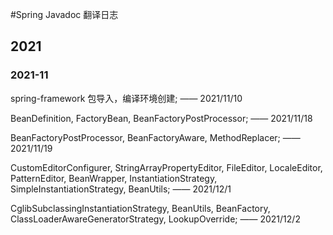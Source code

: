 #Spring Javadoc 翻译日志 
## 2021 
### 2021-11
spring-framework 包导入，编译环境创建; —— 2021/11/10  
  
BeanDefinition, FactoryBean, BeanFactoryPostProcessor; —— 2021/11/18  
  
BeanFactoryPostProcessor, BeanFactoryAware, MethodReplacer; —— 2021/11/19  
  
CustomEditorConfigurer, StringArrayPropertyEditor, FileEditor, LocaleEditor, PatternEditor,
BeanWrapper, InstantiationStrategy, SimpleInstantiationStrategy, BeanUtils; —— 2021/12/1  

CglibSubclassingInstantiationStrategy, BeanUtils, BeanFactory,
ClassLoaderAwareGeneratorStrategy, LookupOverride; —— 2021/12/2  

